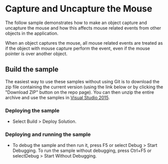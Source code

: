 # Capture and Uncapture the Mouse
The follow sample demonstrates how to make an object capture and uncapture the mouse and how this affects mouse related events from other objects in the application.

When an object captures the mouse, all mouse related events are treated as if the object with mouse capture perform the event, even if the mouse pointer is over another object.

## Build the sample
The easiest way to use these samples without using Git is to download the zip file containing the current version (using the link below or by clicking the "Download ZIP" button on the repo page). You can then unzip the entire archive and use the samples in [Visual Studio 2015](https://www.visualstudio.com/wpf-vs).

### Deploying the sample
- Select Build > Deploy Solution. 

### Deploying and running the sample
- To debug the sample and then run it, press F5 or select Debug >  Start Debugging. To run the sample without debugging, press Ctrl+F5 or selectDebug > Start Without Debugging. 


